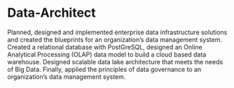 # Data-Architect
Planned, designed and implemented enterprise data infrastructure solutions and created the blueprints for an organization’s data management system. 
Created a relational database with PostGreSQL, designed an Online Analytical Processing (OLAP) data model to build a cloud based data warehouse.
Designed scalable data lake architecture that meets the needs of Big Data. 
Finally, applied the principles of data governance to an organization’s data management system.
